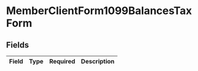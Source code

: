 # MemberClientForm1099BalancesTaxForm


## Fields

| Field       | Type        | Required    | Description |
| ----------- | ----------- | ----------- | ----------- |